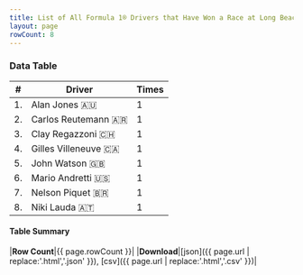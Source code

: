 ```yaml
---
title: List of All Formula 1® Drivers that Have Won a Race at Long Beach
layout: page
rowCount: 8
---
```


<canvas id="chart" width="400" height="180"></canvas>
<script>
var data = {
    "datasets": [
        {
            "backgroundColor": [
                "#f3a935",
                "#f3a935",
                "#f3a935",
                "#f3a935",
                "#f3a935",
                "#f3a935",
                "#f3a935",
                "#f3a935"
            ],
            "borderColor": [
                "#f68639",
                "#f68639",
                "#f68639",
                "#f68639",
                "#f68639",
                "#f68639",
                "#f68639",
                "#f68639"
            ],
            "borderWidth": 1,
            "data": [
                1.0,
                1.0,
                1.0,
                1.0,
                1.0,
                1.0,
                1.0,
                1.0
            ],
            "label": "Times"
        }
    ],
    "labels": [
        "Alan Jones",
        "Carlos Reutemann",
        "Clay Regazzoni",
        "Gilles Villeneuve",
        "John Watson",
        "Mario Andretti",
        "Nelson Piquet",
        "Niki Lauda"
    ]
};
var options = {
  legend: {
    display: false
  },
  scales: {
    xAxes: [{
      ticks: {
        beginAtZero: true,
        maxRotation: 180,
        display: window.innerWidth > 800
      }
    }],
    yAxes: [{
      ticks: {
        beginAtZero: true
      }
    }]
  },
  onResize: function(chart, size) {
    chart.options.scales.xAxes[0].ticks.display = size.width > 800;
  }
};
var chart = new Chart("chart", {
    data: data,
    type: 'bar',
    options: options
});
</script>

<!-- div id="chart-navigation">
<button onclick="window.location = chart.toBase64Image();">Save as Image</button>
<button onclick="window.location = chart.toBase64Image();">Hello</button>
<button onclick="window.location = chart.toBase64Image();">Hello</button>
<select>
<option>one</option>
<option>two</option>
<option>three</option>
</select>
</div -->




### Data Table

| # | Driver | Times |
|--|--|--|
| 1. | Alan Jones 🇦🇺 | 1 |
| 2. | Carlos Reutemann 🇦🇷 | 1 |
| 3. | Clay Regazzoni 🇨🇭 | 1 |
| 4. | Gilles Villeneuve 🇨🇦 | 1 |
| 5. | John Watson 🇬🇧 | 1 |
| 6. | Mario Andretti 🇺🇸 | 1 |
| 7. | Nelson Piquet 🇧🇷 | 1 |
| 8. | Niki Lauda 🇦🇹 | 1 |

#### Table Summary

|**Row Count**|{{ page.rowCount }}|
|**Download**|[json]({{ page.url | replace:'.html','.json' }}), [csv]({{ page.url | replace:'.html','.csv' }})|
